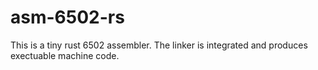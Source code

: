 # asm-6502-rs
This is a tiny rust 6502 assembler. The linker is integrated and produces exectuable machine code.
